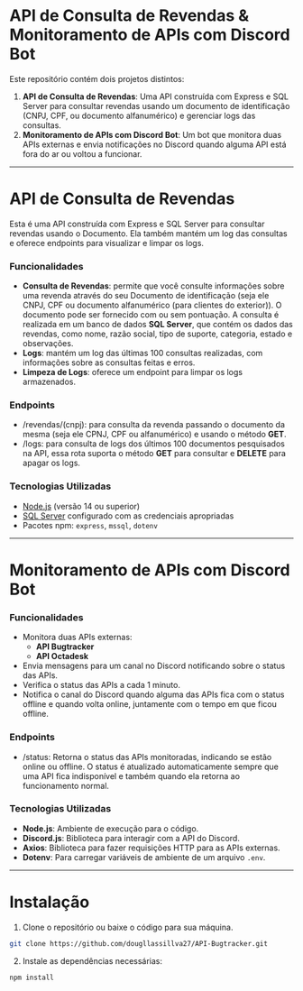 # **API de Consulta de Revendas & Monitoramento de APIs com Discord Bot**

Este repositório contém dois projetos distintos:

1. **API de Consulta de Revendas**: Uma API construída com Express e SQL Server para consultar revendas usando um documento de identificação (CNPJ, CPF, ou documento alfanumérico) e gerenciar logs das consultas.
2. **Monitoramento de APIs com Discord Bot**: Um bot que monitora duas APIs externas e envia notificações no Discord quando alguma API está fora do ar ou voltou a funcionar.

---

# API de Consulta de Revendas

Esta é uma API construída com Express e SQL Server para consultar revendas usando o Documento. Ela também mantém um log das consultas e oferece endpoints para visualizar e limpar os logs.

### **Funcionalidades**

- **Consulta de Revendas**: permite que você consulte informações sobre uma revenda através do seu Documento de identificação (seja ele CNPJ, CPF ou documento alfanumérico (para clientes do exterior)). O documento pode ser fornecido com ou sem pontuação. A consulta é realizada em um banco de dados **SQL Server**, que contém os dados das revendas, como nome, razão social, tipo de suporte, categoria, estado e observações.
- **Logs**: mantém um log das últimas 100 consultas realizadas, com informações sobre as consultas feitas e erros.
- **Limpeza de Logs**: oferece um endpoint para limpar os logs armazenados.

### **Endpoints**

- /revendas/(cnpj): para consulta da revenda passando o documento da mesma (seja ele CPNJ, CPF ou alfanumérico) e usando o método **GET**.
- /logs: para consulta de logs dos últimos 100 documentos pesquisados na API, essa rota suporta o método **GET** para consultar e **DELETE** para apagar os logs.

### **Tecnologias Utilizadas**

- [Node.js](https://nodejs.org/) (versão 14 ou superior)
- [SQL Server](https://www.microsoft.com/en-us/sql-server) configurado com as credenciais apropriadas
- Pacotes npm: `express`, `mssql`, `dotenv`

---

# **Monitoramento de APIs com Discord Bot**

### **Funcionalidades**

- Monitora duas APIs externas:
  - **API Bugtracker**
  - **API Octadesk**
- Envia mensagens para um canal no Discord notificando sobre o status das APIs.
- Verifica o status das APIs a cada 1 minuto.
- Notifica o canal do Discord quando alguma das APIs fica com o status offline e quando volta online, juntamente com o tempo em que ficou offline.

### **Endpoints**

- /status: Retorna o status das APIs monitoradas, indicando se estão online ou offline. O status é atualizado automaticamente sempre que uma API fica indisponível e também quando ela retorna ao funcionamento normal.

### **Tecnologias Utilizadas**

- **Node.js**: Ambiente de execução para o código.
- **Discord.js**: Biblioteca para interagir com a API do Discord.
- **Axios**: Biblioteca para fazer requisições HTTP para as APIs externas.
- **Dotenv**: Para carregar variáveis de ambiente de um arquivo `.env`.

---

# Instalação

1. Clone o repositório ou baixe o código para sua máquina.

```bash
git clone https://github.com/dougllassillva27/API-Bugtracker.git
```

2. Instale as dependências necessárias:

```bash
npm install
```
